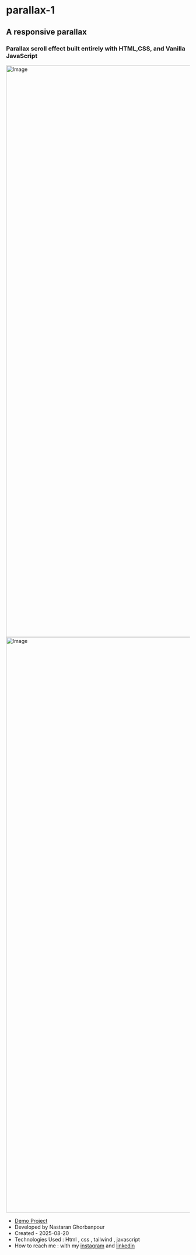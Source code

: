 # parallax-1
## A responsive parallax

### Parallax scroll effect built entirely with **HTML,CSS, and Vanilla JavaScript**

<img width="2830" height="1562" alt="Image" src="https://github.com/user-attachments/assets/da7bfa12-51c3-457c-9ab1-bb971d453db4" />
<img width="2838" height="1572" alt="Image" src="https://github.com/user-attachments/assets/e4dd277f-84f1-4d53-ab71-892aa0697156" />

- [Demo Project](https://nastaranghorbanpour.github.io/parallax-1/)
- Developed by Nastaran Ghorbanpour
- Created - 2025-08-20
- Technologies Used : Html , css , tailwind , javascript
- How to reach me : with my 
[instagram](https://www.instagram.com/nestacode.lab/) and 
[linkedin](https://www.linkedin.com/in/nastaran-ghorbanpour-027a7b349/)
